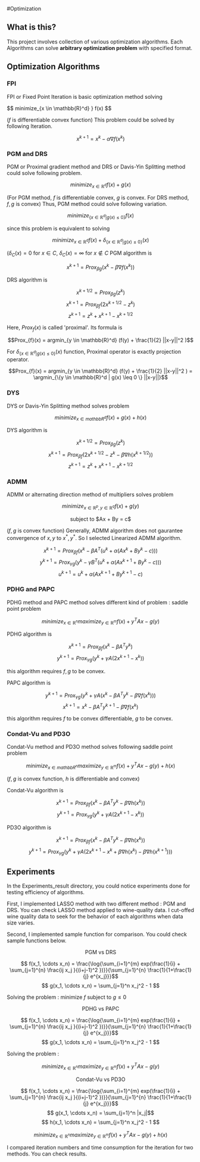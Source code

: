#Optimization

## What is this?

This project involves collection of various optimization algorithms. 
Each Algorithms can solve **arbitrary optimization problem** with specified format.

## Optimization Algorithms

### FPI

FPI or Fixed Point Iteration is basic optimization method solving

$$ minimize_{x \in \mathbb{R}^d} } f(x) $$

($f$ is differentiable convex function)
This problem could be solved by following Iteration.

$$ x^{k+1} = x^k - \alpha \nabla f(x^k) $$

### PGM and DRS

PGM or Proximal gradient method and DRS or Davis-Yin Splitting method could solve following problem.

$$ minimize_{x \in \mathbb{R}^d } f(x) + g(x) $$

(For PGM method, $f$ is differentiable convex, $g$ is convex. For DRS method, $f, g$ is convex)
Thus, PGM method could solve following variation.

$$ minimize_{ \{ x \in \mathbb{R}^d | g(x) \leq 0 \} } f(x) $$

since this problem is equivalent to solving

$$ minimize_{x \in \mathbb{R}^d } f(x) + \delta_{\{ x \in \mathbb{R}^d | g(x) \leq 0 \} } (x)$$

($\delta_{C} (x) = 0$ for $x \in C$, $\delta_{C} (x) = \infty$ for $x \notin C$
PGM algorithm is

$$x^{k+1} = Prox_{\beta g} (x^k - \beta \nabla f(x^k))$$

DRS algorithm is

$$x^{k+1/2} = Prox_{\beta g} (z^k)$$
$$x^{k+1} = Prox_{\beta f} (2x^{k+1/2} - z^k)$$
$$z^{k+1} = z^{k} + x^{k+1} - x^{k+1/2}$$

Here, $Prox_{f}(x)$ is called 'proximal'. Its formula is

$$Prox_{f}(x) = argmin_{y \in \mathbb{R}^d} (f(y) + \frac{1}{2} ||x-y||^2 )$$

For $\delta_{\{ x \in \mathbb{R}^d | g(x) \leq 0 \} } (x)$ function, Proximal operator is exactly projection operator.

$$Prox_{f}(x) = argmin_{y \in \mathbb{R}^d} (f(y) + \frac{1}{2} ||x-y||^2 ) = \argmin_{\{y \in \mathbb{R}^d | g(x) \leq 0 \} ||x-y||}$$

### DYS

DYS or Davis-Yin Splitting method solves problem

$$ minimize_{x \in mathbb{R}^d} f(x) + g(x) + h(x) $$

DYS algorithm is

$$x^{k+1/2} = Prox_{\beta g} (z^k)$$
$$x^{k+1} = Prox_{\beta f} (2x^{k+1/2} - z^k - \beta \nabla h(x^{k+1/2}))$$
$$z^{k+1} = z^k + x^{k+1} - x^{k+1/2}$$

### ADMM

ADMM or alternating direction method of multipliers solves problem

$$ minimize_{x \in \mathbb{R}^p , y \in \mathbb{R}^q} f(x) + g(y) $$

<center>subject to $Ax + By = c$</center>

($f, g$ is convex function)
Generally, ADMM algorithm does not gaurantee convergence of $x, y$ to $x^*, y^*$. So I selected Linearized ADMM algorithm.

$$x^{k+1} = Prox_{\beta f} (x^k - \beta A^T (u^k + \alpha (Ax^k + By^k - c)))$$
$$y^{k+1} = Prox_{\gamma g} (y^k - \gamma B^T (u^k + \alpha (Ax^{k+1} + By^k - c)))$$
$$u^{k+1} = u^k + \alpha (Ax^{k+1} + By^{k+1} - c)$$

### PDHG and PAPC

PDHG method and PAPC method solves different kind of problem : saddle point problem

$$ minimize_{x \in \mathbb{R}^n} maximize_{y \in \mathbb{R}^m } f(x) + y^T Ax - g(y)$$

PDHG algorithm is

$$x^{k+1} = Prox_{\beta f} (x^k - \beta A^T y^k)$$
$$y^{k+1} = Prox_{\gamma g} (y^k + \gamma A(2x^{k+1} - x^k))$$

this algorithm requires $f, g$ to be convex.

PAPC algorithm is

$$y^{k+1} = Prox_{\gamma g} (y^k + \gamma A(x^k - \beta A^T y^k - \beta \nabla f(x^k)))$$
$$x^{k+1} = x^k - \beta A^T y^{k+1} - \beta \nabla f(x^k)$$

this algorithm requires $f$ to be convex differentiable, $g$ to be convex.

### Condat-Vu and PD3O

Condat-Vu method and PD3O method solves following saddle point problem

$$minimize_{x\in mathbb{R}^n} maximize_{y \in \mathbb{R}^m } f(x) + y^T Ax - g(y) + h(x)$$

($f, g$ is convex function, $h$ is differentiable and convex)

Condat-Vu algorithm is

$$x^{k+1} = Prox_{\beta f} (x^k - \beta A^T y^k - \beta \nabla h(x^k))$$
$$y^{k+1} = Prox_{\gamma g} (y^k + \gamma A (2x^{k+1} - x^k ))$$

PD3O algorithm is

$$x^{k+1} = Prox_{\beta f} (x^k - \beta A^T y^k - \beta \nabla h(x^k))$$
$$y^{k+1} = Prox_{\gamma g} (y^k + \gamma A (2x^{k+1} - x^k + \beta \nabla h(x^k) - \beta \nabla h(x^{k+1})))$$

## Experiments

In the Experiments_result directory, you could notice experiments done for testing efficiency of algorithms.

First, I implemented LASSO method with two different method : PGM and DRS. You can check LASSO method applied to wine-quality data. I cut-offed wine quality data to seek for the behavior of each algorithms when data size varies.

Second, I implemented sample function for comparison. You could check sample functions below.

<center>PGM vs DRS</center>

$$ f(x_1, \cdots x_n) = \frac{\log{\sum_{i=1}^{m} exp(\frac{1}{i} + \sum_{j=1}^{n} \frac{ij x_j }{(i+j-1)^2 })}}{\sum_{j=1}^{n} \frac{1}{1+\frac{1}{j} e^{x_j}}}$$
$$ g(x_1, \cdots x_n) = \sum_{j=1}^n x_j^2 - 1 $$

Solving the problem : minimize $f$ subject to $g \le 0$

<center>PDHG vs PAPC</center>

$$ f(x_1, \cdots x_n) = \frac{\log{\sum_{i=1}^{m} exp(\frac{1}{i} + \sum_{j=1}^{n} \frac{ij x_j }{(i+j-1)^2 })}}{\sum_{j=1}^{n} \frac{1}{1+\frac{1}{j} e^{x_j}}}$$
$$ g(x_1, \cdots x_n) = \sum_{j=1}^n x_j^2 - 1 $$

Solving the problem :

$$ minimize_{x \in \mathbb{R}^n} maximize_{y \in \mathbb{R}^m } f(x) + y^T Ax - g(y)$$

<center>Condat-Vu vs PD3O</center>

$$ f(x_1, \cdots x_n) = \frac{\log{\sum_{i=1}^{m} exp(\frac{1}{i} + \sum_{j=1}^{n} \frac{ij x_j }{(i+j-1)^2 })}}{\sum_{j=1}^{n} \frac{1}{1+\frac{1}{j} e^{x_j}}}$$
$$ g(x_1, \cdots x_n) = \sum_{j=1}^n |x_j|$$
$$ h(x_1, \cdots x_n) = \sum_{j=1}^n x_j^2 - 1 $$

$$ minimize_{x \in \mathbb{R}^n} maximize_{y \in \mathbb{R}^m } f(x) + y^T Ax - g(y) + h(x)$$

I compared iteration numbers and time consumption for the iteration for two methods. You can check results.
